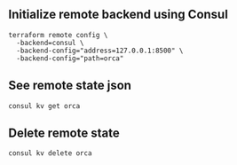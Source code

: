 ## Initialize remote backend using Consul
```
terraform remote config \
  -backend=consul \
  -backend-config="address=127.0.0.1:8500" \
  -backend-config="path=orca"
```

## See remote state json
`consul kv get orca`

## Delete remote state
`consul kv delete orca`
